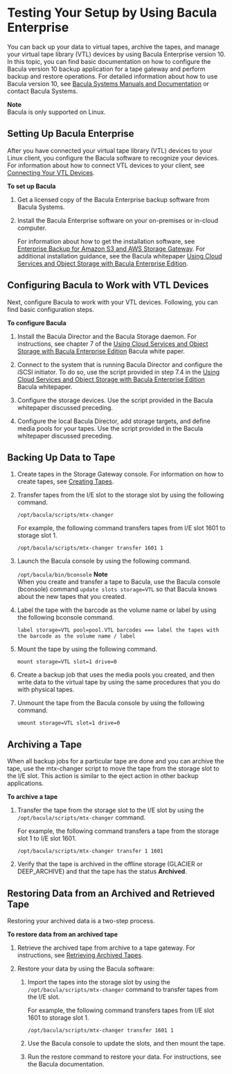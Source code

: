 # Testing Your Setup by Using Bacula Enterprise<a name="backup-bacula"></a>

You can back up your data to virtual tapes, archive the tapes, and manage your virtual tape library \(VTL\) devices by using Bacula Enterprise version 10\. In this topic, you can find basic documentation on how to configure the Bacula version 10 backup application for a tape gateway and perform backup and restore operations\. For detailed information about how to use Bacula version 10, see [Bacula Systems Manuals and Documentation](https://www.baculasystems.com/bacula-systems-documentation-datasheet) or contact Bacula Systems\.

**Note**  
Bacula is only supported on Linux\.

## Setting Up Bacula Enterprise<a name="bacular-setup"></a>

After you have connected your virtual tape library \(VTL\) devices to your Linux client, you configure the Bacula software to recognize your devices\. For information about how to connect VTL devices to your client, see [Connecting Your VTL Devices](GettingStarted-create-tape-gateway.md#GettingStartedAccessTapesVTL)\.

**To set up Bacula**

1. Get a licensed copy of the Bacula Enterprise backup software from Bacula Systems\.

1. Install the Bacula Enterprise software on your on\-premises or in\-cloud computer\. 

   For information about how to get the installation software, see [Enterprise Backup for Amazon S3 and AWS Storage Gateway](https://www.baculasystems.com/corporate-data-backup-software-solutions/enterprise-backup-for-amazon-s3)\. For additional installation guidance, see the Bacula whitepaper [Using Cloud Services and Object Storage with Bacula Enterprise Edition](https://www.baculasystems.com/wp-content/uploads/ObjectStorage_Bacula_Enterprise.pdf)\.

## Configuring Bacula to Work with VTL Devices<a name="bacula-configure"></a>

Next, configure Bacula to work with your VTL devices\. Following, you can find basic configuration steps\.

**To configure Bacula**

1. Install the Bacula Director and the Bacula Storage daemon\. For instructions, see chapter 7 of the [Using Cloud Services and Object Storage with Bacula Enterprise Edition](https://www.baculasystems.com/wp-content/uploads/ObjectStorage_Bacula_Enterprise.pdf) Bacula white paper\.

1. Connect to the system that is running Bacula Director and configure the iSCSI initiator\. To do so, use the script provided in step 7\.4 in the [Using Cloud Services and Object Storage with Bacula Enterprise Edition](https://www.baculasystems.com/wp-content/uploads/ObjectStorage_Bacula_Enterprise.pdf) Bacula whitepaper\.

1. Configure the storage devices\. Use the script provided in the Bacula whitepaper discussed preceding\.

1. Configure the local Bacula Director, add storage targets, and define media pools for your tapes\. Use the script provided in the Bacula whitepaper discussed preceding\.

## Backing Up Data to Tape<a name="bacula-backup-data"></a>

1. Create tapes in the Storage Gateway console\. For information on how to create tapes, see [Creating Tapes](GettingStartedCreateTapes.md)\. 

1. Transfer tapes from the I/E slot to the storage slot by using the following command\.

   `/opt/bacula/scripts/mtx-changer`

   For example, the following command transfers tapes from I/E slot 1601 to storage slot 1\.

   `/opt/bacula/scripts/mtx-changer transfer 1601 1`

1. Launch the Bacula console by using the following command\.

   `/opt/bacula/bin/bconsole`
**Note**  
When you create and transfer a tape to Bacula, use the Bacula console \(bconsole\) command `update slots storage=VTL` so that Bacula knows about the new tapes that you created\.

1. Label the tape with the barcode as the volume name or label by using the following bconsole command\.

   `label storage=VTL pool=pool.VTL barcodes === label the tapes with the barcode as the volume name / label`

1. Mount the tape by using the following command\.

   `mount storage=VTL slot=1 drive=0`

1. Create a backup job that uses the media pools you created, and then write data to the virtual tape by using the same procedures that you do with physical tapes\. 

1. Unmount the tape from the Bacula console by using the following command\.

   `umount storage=VTL slot=1 drive=0`

## Archiving a Tape<a name="bacula-archive-tape"></a>

When all backup jobs for a particular tape are done and you can archive the tape, use the mtx\-changer script to move the tape from the storage slot to the I/E slot\. This action is similar to the eject action in other backup applications\.

**To archive a tape**

1. Transfer the tape from the storage slot to the I/E slot by using the `/opt/bacula/scripts/mtx-changer` command\. 

   For example, the following command transfers a tape from the storage slot 1 to I/E slot 1601\. 

   `/opt/bacula/scripts/mtx-changer transfer 1 1601`

1. Verify that the tape is archived in the offline storage \(GLACIER or DEEP\_ARCHIVE\) and that the tape has the status **Archived**\.

## Restoring Data from an Archived and Retrieved Tape<a name="bacula-retrieve-from-archive"></a>

Restoring your archived data is a two\-step process\.

**To restore data from an archived tape**

1. Retrieve the archived tape from archive to a tape gateway\. For instructions, see [Retrieving Archived Tapes](managing-gateway-vtl.md#retrieving-archived-tapes-vtl)\.

1. Restore your data by using the Bacula software: 

   1. Import the tapes into the storage slot by using the `/opt/bacula/scripts/mtx-changer` command to transfer tapes from the I/E slot\.

      For example, the following command transfers tapes from I/E slot 1601 to storage slot 1\.

       `/opt/bacula/scripts/mtx-changer transfer 1601 1`

   1. Use the Bacula console to update the slots, and then mount the tape\.

   1. Run the restore command to restore your data\. For instructions, see the Bacula documentation\.
